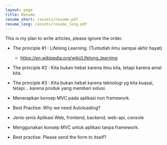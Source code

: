 ```yaml
---
layout: page
title: Resume
resume_short: /assets/resume.pdf
resume_long: /assets/resume_long.pdf
---
```


This is my plan to write articles, please ignore the order.

* The principle #1 : Lifelong Learning. (Tuntutlah ilmu sampai akhir hayat)
	- https://en.wikipedia.org/wiki/Lifelong_learning	
* The principle #2 : Kita bukan hebat karena ilmu kita, tetapi karena amal kita. 
* The principle #3 : Kita bukan hebat karena teknologi yg kita kuasai, tetapi... karena produk yang memberi solusi. 

* Menerapkan konsep MVC pada aplikasi non framework.

* Best Practise: Why we need Autoloading?
* Jenis-jenis Aplikasi Web, frontend, backend, web-api, console
* Menggunakan konsep MVC untuk aplikasi tanpa framework.
* Best practise: Please send the form to itself?
